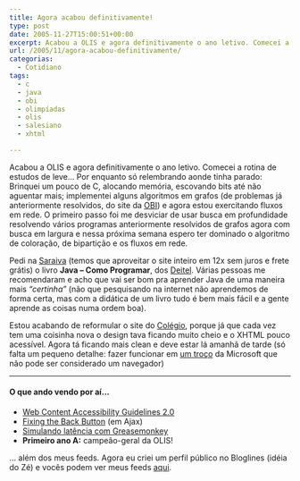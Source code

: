 ```yaml
---
title: Agora acabou definitivamente!
type: post
date: 2005-11-27T15:00:51+00:00
excerpt: Acabou a OLIS e agora definitivamente o ano letivo. Comecei a rotina de estudos de leve... Por enquanto só relembrando aonde tinha parado.
url: /2005/11/agora-acabou-definitivamente/
categorias:
  - Cotidiano
tags:
  - c
  - java
  - obi
  - olimpíadas
  - olis
  - salesiano
  - xhtml

---
```

Acabou a OLIS e agora definitivamente o ano letivo. Comecei a rotina de estudos de leve… Por enquanto só relembrando aonde tinha parado: Brinquei um pouco de C, alocando memória, escovando bits até não aguentar mais; implementei alguns algoritmos em grafos (de problemas já anteriormente resolvidos, do site da [OBI][1]) e agora estou exercitando fluxos em rede. O primeiro passo foi me desviciar de usar busca em profundidade resolvendo vários programas anteriormente resolvidos de grafos agora com busca em largura e nessa próxima semana espero ter dominado o algoritmo de coloração, de bipartição e os fluxos em rede.

Pedi na [Saraiva][2] (temos que aproveitar o site inteiro em 12x sem juros e frete grátis) o livro **Java – Como Programar**, dos [Deitel][3]. Várias pessoas me recomendaram e acho que vai ser bom pra aprender Java de uma maneira mais _“certinha”_ (não que pesquisando na internet não aprendemos de forma certa, mas com a didática de um livro tudo é bem mais fácil e a gente aprende as coisas numa ordem boa).

Estou acabando de reformular o site do [Colégio][4], porque já que cada vez tem uma coisinha nova o design tava ficando muito cheio e o XHTML pouco acessível. Agora tá ficando mais clean e deve estar lá amanhã de tarde (só falta um pequeno detalhe: fazer funcionar em [um troço][5] da Microsoft que não pode ser considerado um navegador)

* * *

#### O que ando vendo por aí…

  * [Web Content Accessibility Guidelines 2.0][6]
  * [Fixing the Back Button][7] (em Ajax)
  * [Simulando latência com Greasemonkey][8]
  * **Primeiro ano A:** campeão-geral da OLIS!

… além dos meus feeds. Agora eu criei um perfil público no Bloglines (idéia do Zé) e vocês podem ver meus feeds [aqui][9].

 [1]: http://olimpiada.ic.unicamp.br
 [2]: http://www.saraiva.com.br
 [3]: http://www.deitel.com
 [4]: http://www.salesianoitajai.g12.br
 [5]: http://www.microsoft.com/windows/ie/default.mspx
 [6]: http://www.w3.org/TR/2005/WD-WCAG20-20051123/
 [7]: http://www.contentwithstyle.co.uk/Articles/38/fixing-the-back-button-and-enabling-bookmarking-for-ajax-apps
 [8]: http://ajaxblog.com/archives/2005/09/23/simulating-latency-with-greasemonkey
 [9]: http://www.bloglines.com/public/tmadeira


